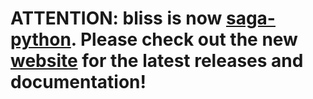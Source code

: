 # ATTENTION: bliss is now [saga-python](saga-project.github.com/saga-python). Please check out the new  [website](saga-project.github.com/saga-python) for the latest releases and documentation! #

